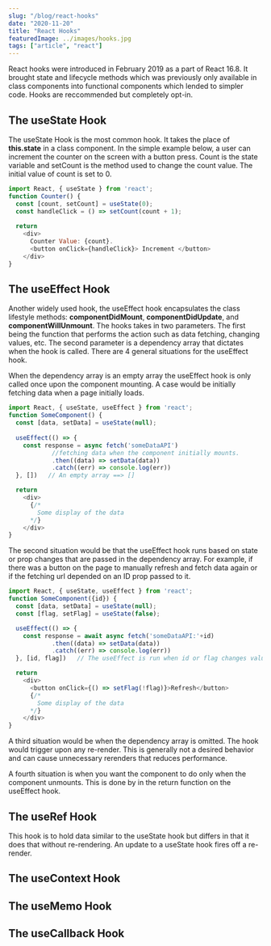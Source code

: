 ```yaml
---
slug: "/blog/react-hooks"
date: "2020-11-20"
title: "React Hooks"
featuredImage: ../images/hooks.jpg
tags: ["article", "react"]
---
```


React hooks were introduced in February 2019 as a part of React 16.8. It brought state and lifecycle methods which was previously only available in class components into functional components which lended to simpler code. Hooks are reccommended but completely opt-in.

## The useState Hook

The useState Hook is the most common hook. It takes the place of **this.state** in a class component. In the simple example below, a user can increment the counter on the screen with a button press. Count is the state variable and setCount is the method used to change the count value. The initial value of count is set to 0. 

```javascript
import React, { useState } from 'react';
function Counter() {
  const [count, setCount] = useState(0);
  const handleClick = () => setCount(count + 1);
  
  return 
    <div>
      Counter Value: {count}.
      <button onClick={handleClick}> Increment </button>
    </div>
}
```

## The useEffect Hook

Another widely used hook, the useEffect hook encapsulates the class lifestyle methods: **componentDidMount**, **componentDidUpdate**, and **componentWillUnmount**. The hooks takes in two parameters. The first being the function that performs the action such as data fetching, changing values, etc. The second parameter is a dependency array that dictates when the hook is called. There are 4 general situations for the useEffect hook.

When the dependency array is an empty array the useEffect hook is only called once upon the component mounting. A case would be initially fetching data when a page initially loads. 

```javascript 
import React, { useState, useEffect } from 'react';
function SomeComponent() {
  const [data, setData] = useState(null);
  
  useEffect(() => {
    const response = async fetch('someDataAPI')
            //fetching data when the component initially mounts.
            .then((data) => setData(data))
            .catch((err) => console.log(err))
  }, [])   // An empty array ==> []

  return 
    <div>
      {/* 
        Some display of the data
      */}
    </div>
}
```

The second situation would be that the useEffect hook runs based on state or prop changes that are passed in the dependency array. For example, if there was a button on the page to manually refresh and fetch data again or if the fetching url depended on an ID prop passed to it. 

```javascript 
import React, { useState, useEffect } from 'react';
function SomeComponent({id}) {
  const [data, setData] = useState(null);
  const [flag, setFlag] = useState(false);

  useEffect(() => {
    const response = await async fetch('someDataAPI:'+id)
            .then((data) => setData(data))
            .catch((err) => console.log(err))
  }, [id, flag])   // The useEffect is run when id or flag changes value.

  return 
    <div>
      <button onClick={() => setFlag(!flag)}>Refresh</button>
      {/* 
        Some display of the data
      */}
    </div>
}
```
A third situation would be when the dependency array is omitted. The hook would trigger upon any re-render. This is generally not a desired behavior and can cause unnecessary rerenders that reduces performance. 

A fourth situation is when you want the component to do only when the component unmounts. This is done by in the return function on the useEffect hook. 



## The useRef Hook 

This hook is to hold data similar to the useState hook but differs in that it does that without re-rendering. An update to a useState hook fires off a re-render. 

## The useContext Hook


## The useMemo Hook


## The useCallback Hook

